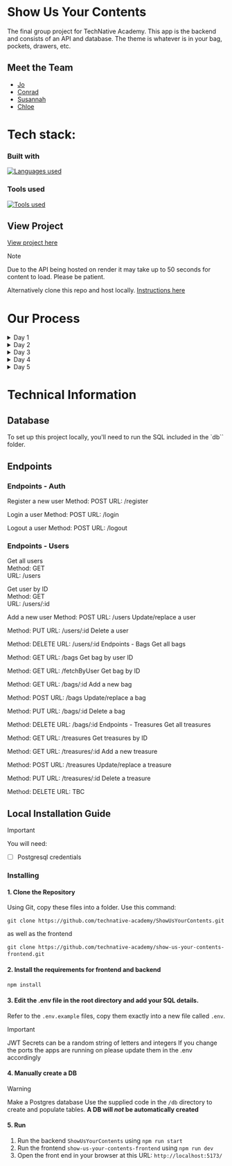 # Show Us Your Contents

The final group project for TechNative Academy. This app is the backend and consists of an API and database. The theme is whatever is in your bag, pockets, drawers, etc.

## Meet the Team

- [Jo](https://github.com/Jo-Pickering)
- [Conrad](https://github.com/cnrdgrgry)
- [Susannah](https://github.com/sfbennett)
- [Chloe](https://github.com/ChloeSAPage)

# Tech stack:

### Built with
[![Languages used](https://skillicons.dev/icons?i=html,css,javascript,react,redux,express,postgresql)](https://skillicons.dev)

### Tools used
[![Tools used](https://skillicons.dev/icons?i=git,github,npm,postman,vscode,netlify,supabase)](https://skillicons.dev)

## View Project

[View project here](https://showusyourcontents.netlify.app/) <br>

> [!NOTE]
> Due to the API being hosted on render it may take up to 50 seconds for content to load. Please be patient.

Alternatively clone this repo and host locally. [Instructions here](#local-installation-guide)

# Our Process

<details>
<summary> Day 1</summary>

For day one we did quad programming and accomplished the following:

- Decided on our theme
- Created a trello board
- Created our repo with protect main rule
- Talked about our MVP
- Created a schema for our db
- Created the db
- Inserted dummy data into the db
- Hosted the db on Supabase
- Created the API with 1 endpoint to get all users in the db

![trello](resources/image.png)
![db-schema](resources/dbschema.png)

</details>

<details>
<summary> Day 2</summary>

For day two we did quad programming and accomplished the following:

- Added endpoints that GET, POST, PUT, DELETE for users, treasures and bags
- Hosted the API on render
- Connected the backend to Pete's provided frontend that renders treasures
- Hosted the frontend on netlify
- Added the ability to register and login using authentication (using Pete's example backend as a template)

![frontend day2](resources/frontend-day2.png)

</details>

<details>
<summary> Day 3</summary>

For day three we did quad programming and accomplished the following:

- Added ability to add new bag through the frontend
- Rendered all bags in the db
- Update the API bag endpoint
- Reorder the nav bar
- Started on implementing the add treasure view - we added a drop down menu that includes all the bags of the current user

![day 3 frontend bags](resources/day3-frontend-bags.png)

![day 3 frontend addtreasure](resources/day3-frontend-addtreasure.png)


</details>

<details>
<summary> Day 4</summary>

For day four we did quad programming and accomplished the following:

- Implemented full functionality of add treasure view
- Add full functionality of the my things view, which shows all treasures and what bags they are in
- Allow users to edit and delete treasures
- Allow users to delete bags
- Added styling and a logo
- Update the breadcrumb for 'Things' to 'Treasures'
- Write a blurb for the home page
- Add placeholder text for the dropdown menu

</details>

<details>
<summary> Day 5</summary>

For day five we did quad programming and accomplished the following:
- Rendered a users list of things on the users view
- Worked on presentation


</details>

# Technical Information

## Database

To set up this project locally, you'll need to run the SQL included in the `db`` folder.

## Endpoints

### Endpoints - Auth
Register a new user
Method: POST
URL: /register

Login a user
Method: POST
URL: /login

Logout a user
Method: POST
URL: /logout

### Endpoints - Users
Get all users <br>
Method: GET  <br>
URL: /users <br>

Get user by ID <br>
Method: GET <br>
URL: /users/:id <br>

Add a new user
Method: POST
URL: /users
Update/replace a user

Method: PUT
URL: /users/:id
Delete a user

Method: DELETE
URL: /users/:id
Endpoints - Bags
Get all bags

Method: GET
URL: /bags
Get bag by user ID

Method: GET
URL: /fetchByUser
Get bag by ID

Method: GET
URL: /bags/:id
Add a new bag

Method: POST
URL: /bags
Update/replace a bag

Method: PUT
URL: /bags/:id
Delete a bag

Method: DELETE
URL: /bags/:id
Endpoints - Treasures
Get all treasures

Method: GET
URL: /treasures
Get treasures by ID

Method: GET
URL: /treasures/:id
Add a new treasure

Method: POST
URL: /treasures
Update/replace a treasure

Method: PUT
URL: /treasures/:id
Delete a treasure

Method: DELETE
URL: TBC

## Local Installation Guide

> [!IMPORTANT]
> You will need:
>
> -   [ ] Postgresql credentials


### Installing

#### 1. Clone the Repository

Using Git, copy these files into a folder.
Use this command:

```
git clone https://github.com/technative-academy/ShowUsYourContents.git
```
as well as the frontend

```
git clone https://github.com/technative-academy/show-us-your-contents-frontend.git
```

#### 2. Install the requirements for frontend and backend

```
npm install
```

#### 3. Edit the .env file in the root directory and add your SQL details.

Refer to the `.env.example` files, copy them exactly into a new file called `.env`.

> [!IMPORTANT]
> JWT Secrets can be a random string of letters and integers
> If you change the ports the apps are running on please update them in the .env accordingly

#### 4. Manually create a DB

> [!WARNING]
> Make a Postgres database
> Use the supplied code in the `/db` directory to create and populate tables. **A DB will _not_ be automatically created**

#### 5. Run

1. Run the backend `ShowUsYourContents` using `npm run start`
2. Run the frontend `show-us-your-contents-frontend` using `npm run dev`
3. Open the front end in your browser at this URL: `http://localhost:5173/`
